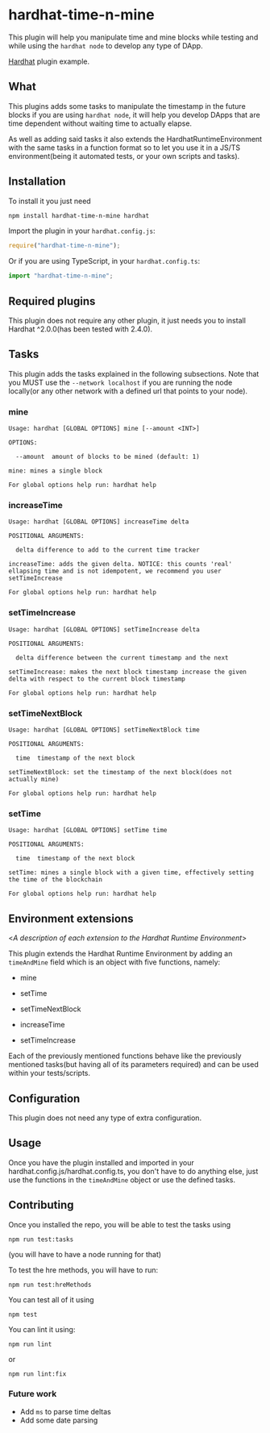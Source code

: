 # hardhat-time-n-mine

This plugin will help you manipulate time and mine blocks while testing and while using the `hardhat node` to develop any type of DApp.

[Hardhat](https://hardhat.org) plugin example. 

## What

This plugins adds some tasks to manipulate the timestamp in the future blocks if you are using `hardhat node`, it will help you develop DApps that are time dependent without waiting time to actually elapse.

As well as adding said tasks it also extends the HardhatRuntimeEnvironment with the same tasks in a function format so to let you use it in a JS/TS environment(being it automated tests, or your own scripts and tasks). 

## Installation

To install it you just need

```bash
npm install hardhat-time-n-mine hardhat
```

Import the plugin in your `hardhat.config.js`:

```js
require("hardhat-time-n-mine");
```

Or if you are using TypeScript, in your `hardhat.config.ts`:

```ts
import "hardhat-time-n-mine";
```


## Required plugins

This plugin does not require any other plugin, it just needs you to install Hardhat ^2.0.0(has been tested with 2.4.0).

## Tasks


This plugin adds the tasks explained in the following subsections.
Note that you MUST use the `--network localhost` if you are running the node locally(or any other network with a defined url that points to your node).

### mine
```
Usage: hardhat [GLOBAL OPTIONS] mine [--amount <INT>]

OPTIONS:

  --amount	amount of blocks to be mined (default: 1)

mine: mines a single block

For global options help run: hardhat help
```

### increaseTime
```
Usage: hardhat [GLOBAL OPTIONS] increaseTime delta

POSITIONAL ARGUMENTS:

  delta	difference to add to the current time tracker 

increaseTime: adds the given delta. NOTICE: this counts 'real' ellapsing time and is not idempotent, we recommend you user setTimeIncrease

For global options help run: hardhat help
```

### setTimeIncrease
```
Usage: hardhat [GLOBAL OPTIONS] setTimeIncrease delta

POSITIONAL ARGUMENTS:

  delta	difference between the current timestamp and the next 

setTimeIncrease: makes the next block timestamp increase the given delta with respect to the current block timestamp

For global options help run: hardhat help
```

### setTimeNextBlock
```
Usage: hardhat [GLOBAL OPTIONS] setTimeNextBlock time

POSITIONAL ARGUMENTS:

  time	timestamp of the next block 

setTimeNextBlock: set the timestamp of the next block(does not actually mine)

For global options help run: hardhat help
```

### setTime

```
Usage: hardhat [GLOBAL OPTIONS] setTime time

POSITIONAL ARGUMENTS:

  time	timestamp of the next block 

setTime: mines a single block with a given time, effectively setting the time of the blockchain

For global options help run: hardhat help
```


## Environment extensions

<_A description of each extension to the Hardhat Runtime Environment_>

This plugin extends the Hardhat Runtime Environment by adding an `timeAndMine` field
which is an object with five functions, namely:

- mine

- setTime

- setTimeNextBlock

- increaseTime

- setTimeIncrease

Each of the previously mentioned functions behave like the previously mentioned tasks(but having all of its parameters required) and can be used within your tests/scripts.



## Configuration

This plugin does not need any type of extra configuration.

## Usage

Once you have the plugin installed and imported in your hardhat.config.js/hardhat.config.ts, you don't have to do anything else, just use the functions in the `timeAndMine` object or use the defined tasks.


## Contributing

Once you installed the repo, you will be able to test the tasks using 

`npm run test:tasks`

(you will have to have a node running for that)

To test the hre methods, you will have to run:

`npm run test:hreMethods`

You can test all of it using

`npm test`

You can lint it using:

`npm run lint`

or

`npm run lint:fix`

### Future work

- Add `ms` to parse time deltas
- Add some date parsing 
